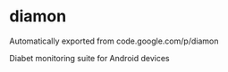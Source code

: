 # diamon
Automatically exported from code.google.com/p/diamon

Diabet monitoring suite for Android devices 
